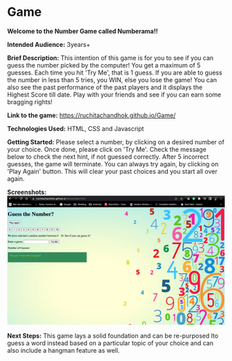 # Game
**Welcome to the Number Game called Numberama!!**

**Intended Audience:** 3years+

**Brief Description:** This intention of this game is for you to see if you can guess the number picked by the computer! You get a maximum of 5 guesses. Each time you hit 'Try Me', that is 1 guess. If you are able to guess the number in less than 5 tries, you WIN, else you lose the game! You can also see the past performance of the past players and it displays the Highest Score till date. Play with your friends and see if you can earn some bragging rights!

**Link to the game:** https://ruchitachandhok.github.io/Game/

**Technologies Used:** HTML, CSS and Javascript

**Getting Started:** Please select a number, by clicking on a desired number of your choice. Once done, please click on 'Try Me'. Check the message below to check the next hint, if not guessed correctly. After 5 incorrect guesses, the game will terminate. You can always try again, by clicking on 'Play Again' button. This will clear your past choices and you start all over again.

**Screenshots:** 
<img src="https://github.com/ruchitachandhok/Game/blob/main/assets/Game%20screenshot1.png">

**Next Steps:** This game lays a solid foundation and can be re-purposed lto guess a word instead based on a particular topic of your choice and can also include a hangman feature as well. 

